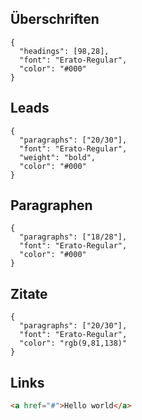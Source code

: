 ## Überschriften

```type
{
  "headings": [98,28],
  "font": "Erato-Regular",
  "color": "#000"
}
```

## Leads

```type|shorter
{
  "paragraphs": ["20/30"],
  "font": "Erato-Regular",
  "weight": "bold",
  "color": "#000"
}
```

## Paragraphen

```type|kafka
{
  "paragraphs": ["18/28"],
  "font": "Erato-Regular",
  "color": "#000"
}
```

## Zitate

```type|shorter
{
  "paragraphs": ["20/30"],
  "font": "Erato-Regular",
  "color": "rgb(9,81,138)"
}
```

## Links

```html
<a href="#">Hello world</a>
```
